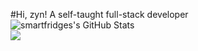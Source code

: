 #Hi, zyn!
A self-taught full-stack developer          
![smartfridges's GitHub Stats](https://github-readme-stats.vercel.app/api?username=zyn29&show_icons=true&theme=dark)     
![](https://komarev.com/ghpvc/?username=zyn29)
